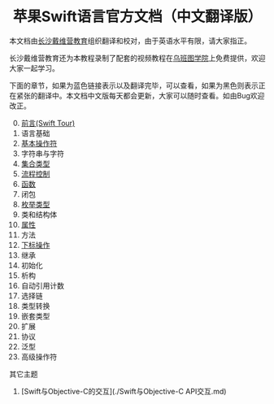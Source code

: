 # <center>苹果Swift语言官方文档（中文翻译版）</center>

本文档由[长沙戴维营教育](http://www.diveinedu.cn)组织翻译和校对，由于英语水平有限，请大家指正。

长沙戴维营教育还为本教程录制了配套的视频教程在[乌班图学院](http://www.ubuntucollege.cn)上免费提供，欢迎大家一起学习。

下面的章节，如果为蓝色链接表示以及翻译完毕，可以查看，如果为黑色则表示正在紧张的翻译中。本文档中文版每天都会更新，大家可以随时查看。如由Bug欢迎改正。

0. [前言(Swift Tour)](./Swift简明教程.md)
1. 语言基础
2. [基本操作符](./Swift编程教程-操作符.md)
3. 字符串与字符
4. [集合类型](./Swift编程教程-集合类型-数组.md)
5. [流程控制](./Swift编程教程-流程控制.md)
6. [函数](./Swift编程教程-函数.md)
7. 闭包
8. [枚举类型](./Swift编程教程-枚举类型.md)
9. 类和结构体
10. [属性](./Swift编程教程-属性.md)
11. 方法
12. [下标操作](./Swift编程教程-下标操作.md)
13. 继承
14. 初始化
15. 析构
16. 自动引用计数
17. 选择链
18. 类型转换
19. 嵌套类型
20. 扩展
21. 协议
22. 泛型
23. 高级操作符

其它主题
1. [Swift与Objective-C的交互](./Swift与Objective-C API交互.md)